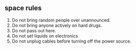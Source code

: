 ## space rules

1. Do not bring random people over unannounced. 
1. Do not bring anyone actively on hard drugs. 
1. Do not pass out here.
1. Do not set liquids on electronics
1. Do not unplug cables before turning off the power source.
